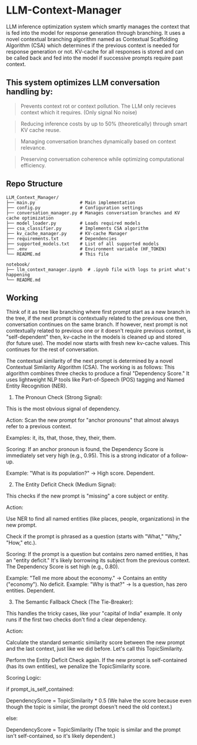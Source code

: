 # LLM-Context-Manager
LLM inference optimization system which smartly manages the context that is fed into the model for response generation through branching. It uses a novel contextual branching algorithm named as Contextual Scaffolding Algorithm (CSA) which determines if the previous context is needed for response generation or not. KV-cache for all responses is stored and can be called back and fed into the model if successive prompts require past context.

## This system optimizes LLM conversation handling by:

> Prevents context rot or context pollution. The LLM only recieves context which it requires. (Only signal No noise)

> Reducing inference costs by up to 50% (theoretically) through smart KV cache reuse.

> Managing conversation branches dynamically based on context relevance.

> Preserving conversation coherence while optimizing computational efficiency.

## Repo Structure
```
LLM_Context_Manager/
├── main.py                 # Main implementation
├── config.py               # Configuration settings
├── conversation_manager.py # Manages conversation branches and KV cache optimization
├── model_loader.py         # Loads required models
├── csa_classifier.py       # Implements CSA algorithm
├── kv_cache_manager.py     # KV-cache Manager
├── requirements.txt        # Dependencies
├── supported_models.txt    # List of all supported models
├── .env                    # Environment variable (HF_TOKEN)
└── README.md               # This file

notebook/
├── llm_context_manager.ipynb  # .ipynb file with logs to print what's happening
└── README.md
```

## Working
Think of it as tree like branching where first prompt start as a new branch in the tree, if the next prompt is contextually related to the previous one then, conversation continues on the same branch. If however, next prompt is not contextually related to previous one or it doesn't require previous context, is "self-dependent" then, kv-cache in the models is cleaned up and stored (for future use). The model now starts with fresh new kv-cache values. This continues for the rest of conversation.

The contextual similarity of the next prompt is determined by a novel Contextual Similarity Algorithm (CSA). The working is as follows:
This algorithm combines three checks to produce a final "Dependency Score." It uses lightweight NLP tools like Part-of-Speech (POS) tagging and Named Entity Recognition (NER).

1. The Pronoun Check (Strong Signal):

  This is the most obvious signal of dependency.
  
  Action: Scan the new prompt for "anchor pronouns" that almost always refer to a previous context.
  
  Examples: it, its, that, those, they, their, them.
  
  Scoring: If an anchor pronoun is found, the Dependency Score is immediately set very high (e.g., 0.95). This is a strong indicator of a follow-up.
  
  Example: "What is its population?" -> High score. Dependent.

2. The Entity Deficit Check (Medium Signal):

  This checks if the new prompt is "missing" a core subject or entity.
  
  Action:
  
  Use NER to find all named entities (like places, people, organizations) in the new prompt.
  
  Check if the prompt is phrased as a question (starts with "What," "Why," "How," etc.).
  
  Scoring: If the prompt is a question but contains zero named entities, it has an "entity deficit." It's likely borrowing its subject from the previous context. The Dependency Score is set high (e.g., 0.80).
  
  Example: "Tell me more about the economy." -> Contains an entity ("economy"). No deficit.
  Example: "Why is that?" -> Is a question, has zero entities. Dependent.

3. The Semantic Fallback Check (The Tie-Breaker):

  This handles the tricky cases, like your "capital of India" example. It only runs if the first two checks don't find a clear dependency.
  
  Action:
  
  Calculate the standard semantic similarity score between the new prompt and the last context, just like we did before. Let's call this TopicSimilarity.
  
  Perform the Entity Deficit Check again. If the new prompt is self-contained (has its own entities), we penalize the TopicSimilarity score.
  
  Scoring Logic:
  
  if prompt_is_self_contained:
  
  DependencyScore = TopicSimilarity * 0.5  (We halve the score because even though the topic is similar, the prompt doesn't need the old context.)
  
  else:
  
  DependencyScore = TopicSimilarity (The topic is similar and the prompt isn't self-contained, so it's likely dependent.)

